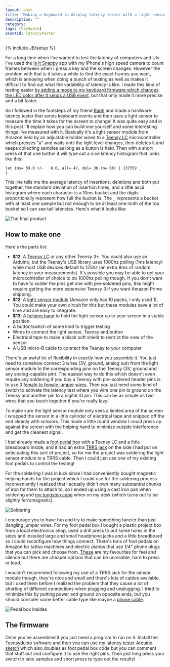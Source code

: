```yaml
---
layout: post
title: "Making a keyboard to display latency tester with a light sensor"
description: ""
category: 
tags: [hardware]
assetid: latencytester
---
```

{% include JB/setup %}

For a long time when I've wanted to test the latency of computers and UIs I've used the [Is It Snappy](https://isitsnappy.com/) app with my iPhone's high speed camera to count frames between when I press a key and the screen changes. However the problem with that is it takes a while to find the exact frames you want, which is annoying when doing a bunch of testing as well as makes it difficult to find out what the variability of latency is like. I made this kind of testing easier [by adding a mode to my keyboard firmware which changes the LED color after it sends a USB event](/2017/12/29/fixing-my-keyboards-latency/), but that only made it more precise and a bit faster.

So I followed in the footsteps of my friend [Raph](https://raphlinus.github.io/) and made a hardware latency tester that sends keyboard events and then uses a light sensor to measure the time it takes for the screen to change! It was quite easy and in this post I'll explain how you can build one yourself and some interesting things I've measured with it. Basically it's a light sensor module from Amazon held by an adjustable holder wired to a [Teensy LC](https://www.pjrc.com/teensy/teensyLC.html) microcontroller which presses "a" and waits until the light level changes, then deletes it and keeps collecting samples as long as a button is held. Then with a short press of that one button it will type out a nice latency histogram that looks like this:

```
lat ins= 59.0 +/-   8.0, all= 47, del= 36 (n= 60) | 137559 _                     |
```

This line tells me the average latency of insertions, deletions and both put together, the standard deviation of insertion times, and a little ascii histogram where each character is a 10ms bucket and the digits proportionally represent how full the bucket is. The `_` represents a bucket with at least one sample but not enough to be at least one ninth of the top bucket so I can see tail latencies. Here's what it looks like:

![The final product]({{PAGE_ASSETS}}/final_product.jpeg)

## How to make one

Here's the parts list:

- **$12**: A [Teensy LC](https://www.pjrc.com/teensy/teensyLC.html) or any other Teensy 3+. You could also use an Arduino, but the Teensy's USB library uses 1000hz polling (1ms latency) while most USB devices default to 125hz (an extra 8ms of random latency in your measurements). It's possible you may be able to get your microcontroller of choice to do 1000hz polling though. If you don't want to have to solder the pins get one with pre-soldered pins, this might require getting the more expensive Teensy 3 if you want Amazon Prime shipping.
- **$12**: A [light sensor module](https://www.amazon.com/gp/product/B01N1FKS4L/ref=ppx_yo_dt_b_asin_title_o03_s01?ie=UTF8&psc=1) (Amazon only has 10 packs, I only used 1). You could make your own circuit for this but these modules save a lot of time and are easy to integrate.
- **$13**: A [helping hand](https://www.amazon.com/gp/product/B07SBZRF6S/ref=ppx_yo_dt_b_asin_title_o02_s00?ie=UTF8&psc=1) to hold the light sensor up to your screen in a stable position.
- A button/switch of some kind to trigger testing
- Wires to connect the light sensor, Teensy and button
- Electrical tape to make a black soft shield to restrict the view of the sensor
- A USB micro-B cable to connect the Teensy to your computer

There's an awful lot of flexibility in exactly how you assemble it. You just need to somehow connect 3 wires (3V, ground, analog out) from the light sensor module to the corresponding pins on the Teensy (3V, ground and any analog-capable pin). The easiest way to do this which doesn't even require any soldering if you buy a Teensy with pre-soldered header pins is to use 3 [female to female jumper wires](https://www.amazon.com/Uxcell-a16072600ux1043-Female-Jumper-Breadboard/dp/B01M1CDI7M/ref=sr_1_8). Then you just need some kind of switch to activate the latency test where you wire one pin to ground on the Teensy and another pin to a digital IO pin. This can be as simple as two wires that you touch together if you're really lazy!

To make sure the light sensor module only sees a limited area of the screen I wrapped the sensor in a little cylinder of electrical tape and snipped off the end cleanly with scissors. This made a little round window I could press up against the screen with the helping hand to minimize outside interference and get the cleanest signal.

I had already made a [foot pedal box](https://twitter.com/trishume/status/950585012700684288) with a Teensy LC and a little breadboard inside, and it had an extra [TRRS jack](https://www.cablechick.com.au/blog/understanding-trrs-and-audio-jacks/) on the side I had put on anticipating this sort of project, so for me the project was soldering the light sensor module to a TRRS cable. Then I could just use one of my existing foot pedals to control the testing!

For the soldering I was in luck since I had conveniently bought magnetic helping hands for the project which I could use for the soldering process. Inconveniently I realized that I actually didn't own many substantial chunks of iron for them to attach to, so I ended up using a cast iron pan when soldering and [my tungsten cube](/2019/03/03/my-tungsten-cube/) when on my desk (which turns out to be slightly ferromagnetic).

![Soldering]({{PAGE_ASSETS}}/soldering.jpeg)

I encourage you to have fun and try to make something fancier than just dangling jumper wires. For my foot pedal box I bought a plastic project box from a local electronics shop, used a drill press to put some holes in the sides and installed large and small headphone jacks and a little breadboard so I could reconfigure how things connect. There's tons of foot pedals on Amazon for tattoo machines and electric pianos that use 1/4" phone plugs that you can pick and choose from. [These](https://www.amazon.com/Casio-SP3-SP-3-Sustain-Pedal/dp/B00070E8I8/ref=sr_1_3?) are my favourites for feel and silence but there are cheaper options that can be unreliable, hard to press or loud.

I wouldn't recommend following my use of a TRRS jack for the sensor module though, they're nice and small and there's lots of cables available, but I used them before I realized the problem that they cause a lot of shorting of different connections when plugging and unplugging. I tried to minimize this by putting power and ground on opposite ends, but you should consider some better cable type like maybe a [phone cable](https://en.wikipedia.org/wiki/Registered_jack).

![Pedal box insides]({{PAGE_ASSETS}}/pedal_box.jpeg)

## The firmware

Once you've assembled it you just need a program to run on it. Install the [Teensyduino](https://www.pjrc.com/teensy/teensyduino.html) software and then you can use [my latency tester Arduino sketch](https://gist.github.com/trishume/bbdae75792d2888708a01d5625fa9229) which also doubles as foot pedal box code but you can comment that stuff out and configure it to use the right pins. Then just long press your switch to take samples and short press to type out the results!
